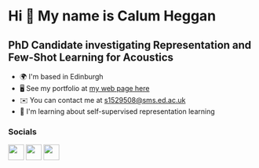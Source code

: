 Hi 👋 My name is Calum Heggan
=============================

PhD Candidate investigating Representation and Few-Shot Learning for Acoustics
------------------------------------------------------

* 🌍  I'm based in Edinburgh
* 🖥️  See my portfolio at [my web page here](http://cheggan.github.io/)
* ✉️  You can contact me at [s1529508@sms.ed.ac.uk](mailto:s1529508@sms.ed.ac.uk)
* 🧠  I'm learning about self-supervised representation learning


### Socials

<p align="left"> <a href="https://www.github.com/CHeggan" target="_blank" rel="noreferrer"><img src="https://raw.githubusercontent.com/danielcranney/readme-generator/main/public/icons/socials/github.svg" width="32" height="32" /></a> <a href="https://www.linkedin.com/in/calum-heggan-105a58112/" target="_blank" rel="noreferrer"><img src="https://raw.githubusercontent.com/danielcranney/readme-generator/main/public/icons/socials/linkedin.svg" width="32" height="32" /></a> <a href="https://www.twitter.com/HegganCalum" target="_blank" rel="noreferrer"><img src="https://raw.githubusercontent.com/danielcranney/readme-generator/main/public/icons/socials/twitter.svg" width="32" height="32" /></a></p>
